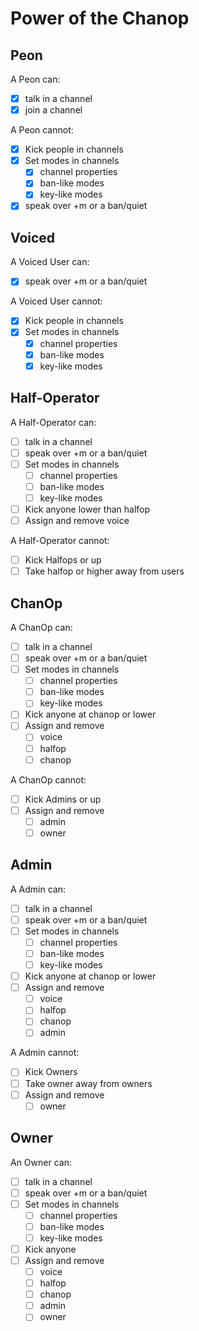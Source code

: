 Power of the Chanop
===================

Peon
----

A Peon can:
- [X] talk in a channel
- [X] join a channel

A Peon cannot:
- [X] Kick people in channels
- [X] Set modes in channels
  - [X] channel properties
  - [X] ban-like modes
  - [X] key-like modes
- [X] speak over +m or a ban/quiet

Voiced
------

A Voiced User can:
- [X] speak over +m or a ban/quiet

A Voiced User cannot:
- [X] Kick people in channels
- [X] Set modes in channels
  - [X] channel properties
  - [X] ban-like modes
  - [X] key-like modes

Half-Operator
-------------

A Half-Operator can:
- [ ] talk in a channel
- [ ] speak over +m or a ban/quiet
- [ ] Set modes in channels
  - [ ] channel properties
  - [ ] ban-like modes
  - [ ] key-like modes
- [ ] Kick anyone lower than halfop
- [ ] Assign and remove voice

A Half-Operator cannot:
- [ ] Kick Halfops or up
- [ ] Take halfop or higher away from users

ChanOp
------

A ChanOp can:
- [ ] talk in a channel
- [ ] speak over +m or a ban/quiet
- [ ] Set modes in channels
  - [ ] channel properties
  - [ ] ban-like modes
  - [ ] key-like modes
- [ ] Kick anyone at chanop or lower
- [ ] Assign and remove
  - [ ] voice
  - [ ] halfop
  - [ ] chanop

A ChanOp cannot:
- [ ] Kick Admins or up
- [ ] Assign and remove
  - [ ] admin
  - [ ] owner

Admin
-----

A Admin can:
- [ ] talk in a channel
- [ ] speak over +m or a ban/quiet
- [ ] Set modes in channels
  - [ ] channel properties
  - [ ] ban-like modes
  - [ ] key-like modes
- [ ] Kick anyone at chanop or lower
- [ ] Assign and remove
  - [ ] voice
  - [ ] halfop
  - [ ] chanop
  - [ ] admin

A Admin cannot:
- [ ] Kick Owners
- [ ] Take owner away from owners
- [ ] Assign and remove
  - [ ] owner

Owner
-----

An Owner can:
- [ ] talk in a channel
- [ ] speak over +m or a ban/quiet
- [ ] Set modes in channels
  - [ ] channel properties
  - [ ] ban-like modes
  - [ ] key-like modes
- [ ] Kick anyone
- [ ] Assign and remove
  - [ ] voice
  - [ ] halfop
  - [ ] chanop
  - [ ] admin
  - [ ] owner
